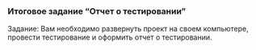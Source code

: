 ### Итоговое задание “Отчет о тестировании”

Задание:
Вам необходимо развернуть проект на своем компьютере, провести тестирование и оформить отчет о тестировании. 